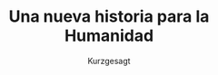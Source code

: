 ---
layout: post
icon: youtube play
title: Una nueva historia para la Humanidad
meta: Es tiempo de reencuadrar como pensamos sobre nuestro pasado. ¿Cual es el año 0 de la humanidad?
comments: true
featured: true
category: contracultura
type: videoesfera
duration: 8min
author: Kurzgesagt
author_url: https://www.youtube.com/channel/UCsXVk37bltHxD1rDPwtNM8Q
source: https://www.youtube.com/embed/czgOWmtGVGs
---